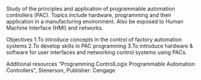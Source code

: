 Study  of  the  principles  and  application  of  programmable  automation  controllers  (PAC). 
Topics  include hardware, programming and their application in a manufacturing environment. 
Also be exposed to Human Machine Interface (HMI) and networks.

Objectives 
1.To introduce concepts in the control of factory automation systems
2.To develop skills in PAC programming
3.To introduce hardware & software for user interfaces and networking control systems using PACs.


Additional resources
“Programming ControlLogix Programmable Automation Controllers”, Stenerson, Publisher: Cengage

